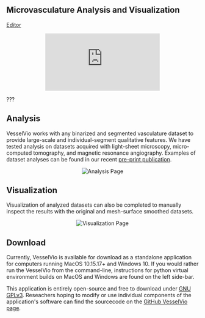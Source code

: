 
## Microvasculature Analysis and Visualization

 [Editor](https://github.com/JacobBumgarner/VesselVio/tree/gh-pages) 

<div class="iframe-container">
 <p align="center">
  <iframe src='https://gfycat.com/ifr/NiftyGracefulAfricanrockpython?controls=0&hd=1' frameborder='0' scrolling='no' allowfullscreen></iframe>
 </p>
</div>
???


## Analysis
VesselVio works with any binarized and segmented vasculature dataset to provide large-scale and individual-segment qualitative features. We have tested analysis on datasets acquired with light-sheet microscopy, micro-computed tomography, and magnetic resonance angiography. Examples of dataset analyses can be found in our recent [pre-print publication](https://www.researchsquare.com/article/rs-608609/private/preview). 
<p align="center">
 <img alt="Analysis Page" src="https://github.com/JacobBumgarner/VesselVio/files/6564836/App.Images.dragged.pdf">
</p>

## Visualization
Visualization of analyzed datasets can also be completed to manually inspect the results with the original and mesh-surface smoothed datasets. 
<p align="center">
 <img align="center" alt="Visualization Page" src="https://github.com/JacobBumgarner/VesselVio/files/6564842/App.Images.dragged.pdf">
</p>

## Download
Currently, VesselVio is available for download as a standalone application for computers running MacOS 10.15.17+ and Windows 10. If you would rather run the VesselVio from the command-line, instructions for python virtual environment builds on MacOS and Windows are found on the left side-bar.


This application is entirely open-source and free to download under [GNU GPLv3](https://github.com/JacobBumgarner/VesselVio/blob/main/LICENSE). Reseachers hoping to modify or use individual components of the application's software can find the sourcecode on the [GitHub VesselVio page](https://github.com/JacobBumgarner/VesselVio).

